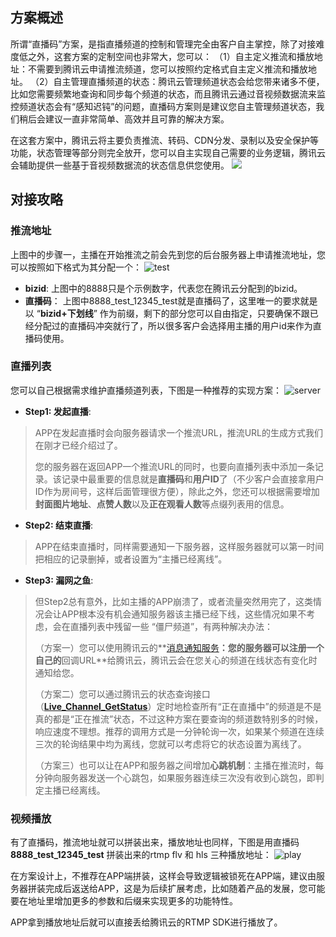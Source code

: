 ## 方案概述

所谓“直播码”方案，是指直播频道的控制和管理完全由客户自主掌控，除了对接难度低之外，这套方案的定制空间也非常大，您可以：
（1）自主定义推流和播放地址：不需要到腾讯云申请推流频道，您可以按照约定格式自主定义推流和播放地址。
（2）自主管理直播频道的状态：腾讯云管理频道状态会给您带来诸多不便，比如您需要频繁地查询和同步每个频道的状态，而且腾讯云通过音视频数据流来监控频道状态会有“感知迟钝”的问题，直播码方案则是建议您自主管理频道状态，我们稍后会建议一直非常简单、高效并且可靠的解决方案。

在这套方案中，腾讯云将主要负责推流、转码、CDN分发、录制以及安全保护等功能，状态管理等部分则完全放开，您可以自主实现自己需要的业务逻辑，腾讯云会辅助提供一些基于音视频数据流的状态信息供您使用。
![](//mccdn.qcloud.com/static/img/aa6cf00971df050b3b781b126064131f/image.png)

## 对接攻略

### 推流地址
上图中的步骤一，主播在开始推流之前会先到您的后台服务器上申请推流地址，您可以按照如下格式为其分配一个：
![test](//mccdn.qcloud.com/static/img/ea01558898efb695d561e0ff9440e36f/image.png)
- **bizid**: 
上图中的8888只是个示例数字，代表您在腾讯云分配到的bizid。
- **直播码**：
上图中8888_test_12345_test就是直播码了，这里唯一的要求就是以 “**bizid+下划线**” 作为前缀，剩下的部分您可以自由指定，只要确保不跟已经分配过的直播码冲突就行了，所以很多客户会选择用主播的用户id来作为直播码使用。


### 直播列表
您可以自己根据需求维护直播频道列表，下图是一种推荐的实现方案：
![server](//mccdn.qcloud.com/static/img/56bb81fdbc4c5ab4cdea9448cbe3554c/image.png)

- **Step1: 发起直播**: 
>APP在发起直播时会向服务器请求一个推流URL，推流URL的生成方式我们在刚才已经介绍过了。
>
>您的服务器在返回APP一个推流URL的同时，也要向直播列表中添加一条记录。该记录中最重要的信息就是**直播码**和**用户ID**了（不少客户会直接拿用户ID作为房间号，这样后面管理很方便），除此之外，您还可以根据需要增加**封面图片地址**、**点赞人数**以及**正在观看人数**等点缀列表用的信息。

- **Step2: 结束直播**: 
> APP在结束直播时，同样需要通知一下服务器，这样服务器就可以第一时间把相应的记录删掉，或者设置为“主播已经离线”。

- **Step3: 漏网之鱼**: 
> 但Step2总有意外，比如主播的APP崩溃了，或者流量突然用完了，这类情况会让APP根本没有机会通知服务器该主播已经下线，这些情况如果不考虑，会在直播列表中残留一些 “僵尸频道”，有两种解决办法：
> 
> （方案一）您可以使用腾讯云的**[消息通知服务](https://www.qcloud.com/doc/api/258/5957)**：您的服务器可以注册一个自己的**回调URL**给腾讯云，腾讯云会在您关心的频道在线状态有变化时通知给您。
> 
> （方案二）您可以通过腾讯云的状态查询接口（**[Live_Channel_GetStatus](https://www.qcloud.com/doc/api/258/5958)**）定时地检查所有“正在直播中”的频道是不是真的都是“正在推流”状态，不过这种方案在要查询的频道数特别多的时候，响应速度不理想。推荐的调用方式是一分钟轮询一次，如果某个频道在连续三次的轮询结果中均为离线，您就可以考虑将它的状态设置为离线了。
>
> （方案三）也可以让在APP和服务器之间增加**心跳机制**：主播在推流时，每分钟向服务器发送一个心跳包，如果服务器连续三次没有收到心跳包，即判定主播已经离线。

### 视频播放
有了直播码，推流地址就可以拼装出来，播放地址也同样，下图是用直播码 **8888_test_12345_test** 拼装出来的rtmp flv 和 hls 三种播放地址：
![play](//mccdn.qcloud.com/static/img/8438aadc91d16a1f02921bb178881893/image.png)

在方案设计上，不推荐在APP端拼装，这样会导致逻辑被锁死在APP端，建议由服务器拼装完成后返送给APP，这是为后续扩展考虑，比如随着产品的发展，您可能要在地址里增加更多的参数和后缀来实现更多的功能特性。

APP拿到播放地址后就可以直接丢给腾讯云的RTMP SDK进行播放了。
